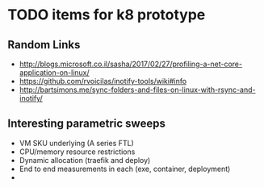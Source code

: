 # TODO items for k8 prototype

## Random Links 

- http://blogs.microsoft.co.il/sasha/2017/02/27/profiling-a-net-core-application-on-linux/
- https://github.com/rvoicilas/inotify-tools/wiki#info
- http://bartsimons.me/sync-folders-and-files-on-linux-with-rsync-and-inotify/

## Interesting parametric sweeps

- VM SKU underlying (A series FTL)
- CPU/memory resource restrictions
- Dynamic allocation (traefik and deploy)
- End to end measurements in each (exe, container, deployment)
- 
